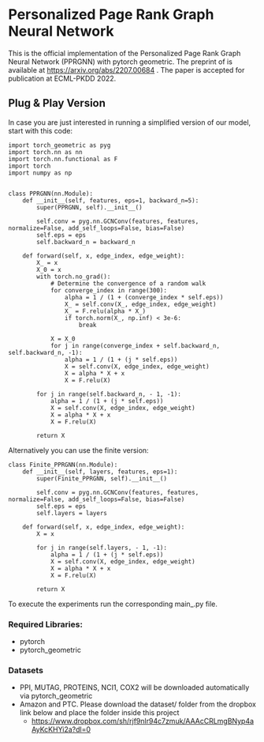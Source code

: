 # Personalized Page Rank Graph Neural Network

This is the official implementation of the Personalized Page Rank Graph Neural Network (PPRGNN) with pytorch geometric.
The preprint of is available at https://arxiv.org/abs/2207.00684 . The paper is accepted for publication at ECML-PKDD 2022.

## Plug & Play Version

In case you are just interested in running a simplified version of our model, start with this code:

```
import torch_geometric as pyg
import torch.nn as nn
import torch.nn.functional as F
import torch
import numpy as np


class PPRGNN(nn.Module):
    def __init__(self, features, eps=1, backward_n=5):
        super(PPRGNN, self).__init__()

        self.conv = pyg.nn.GCNConv(features, features, normalize=False, add_self_loops=False, bias=False)
        self.eps = eps
        self.backward_n = backward_n

    def forward(self, x, edge_index, edge_weight):
        X_ = x
        X_0 = x
        with torch.no_grad():
            # Determine the convergence of a random walk
            for converge_index in range(300):
                alpha = 1 / (1 + (converge_index * self.eps))
                X_ = self.conv(X_, edge_index, edge_weight)
                X_ = F.relu(alpha * X_)
                if torch.norm(X_, np.inf) < 3e-6:
                    break

            X = X_0
            for j in range(converge_index + self.backward_n, self.backward_n, -1):
                alpha = 1 / (1 + (j * self.eps))
                X = self.conv(X, edge_index, edge_weight)
                X = alpha * X + x
                X = F.relu(X)

        for j in range(self.backward_n, - 1, -1):
            alpha = 1 / (1 + (j * self.eps))
            X = self.conv(X, edge_index, edge_weight)
            X = alpha * X + x
            X = F.relu(X)

        return X
```
Alternatively you can use the finite version:
```
class Finite_PPRGNN(nn.Module):
    def __init__(self, layers, features, eps=1):
        super(Finite_PPRGNN, self).__init__()

        self.conv = pyg.nn.GCNConv(features, features, normalize=False, add_self_loops=False, bias=False)
        self.eps = eps
        self.layers = layers

    def forward(self, x, edge_index, edge_weight):
        X = x

        for j in range(self.layers, - 1, -1):
            alpha = 1 / (1 + (j * self.eps))
            X = self.conv(X, edge_index, edge_weight)
            X = alpha * X + x
            X = F.relu(X)

        return X
```

To execute the experiments run the corresponding main_<NAME>.py file.

### Required Libraries:

* pytorch
* pytorch_geometric


### Datasets

* PPI, MUTAG, PROTEINS, NCI1, COX2 will be downloaded automatically via pytorch_geometric
* Amazon and PTC. Please download the dataset/ folder from the dropbox link below and place the folder inside this project
  * https://www.dropbox.com/sh/rjf9nlr94c7zmuk/AAAcCRLmgBNyp4aAyKcKHYi2a?dl=0
